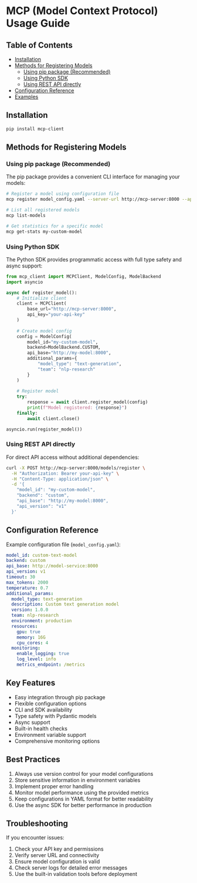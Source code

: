 # MCP (Model Context Protocol) Usage Guide

## Table of Contents
- [Installation](#installation)
- [Methods for Registering Models](#methods-for-registering-models)
  - [Using pip package (Recommended)](#using-pip-package-recommended)
  - [Using Python SDK](#using-python-sdk)
  - [Using REST API directly](#using-rest-api-directly)
- [Configuration Reference](#configuration-reference)
- [Examples](#examples)

## Installation

```bash
pip install mcp-client
```

## Methods for Registering Models

### Using pip package (Recommended)

The pip package provides a convenient CLI interface for managing your models:

```bash
# Register a model using configuration file
mcp register model_config.yaml --server-url http://mcp-server:8000 --api-key your-api-key

# List all registered models
mcp list-models

# Get statistics for a specific model
mcp get-stats my-custom-model
```

### Using Python SDK

The Python SDK provides programmatic access with full type safety and async support:

```python
from mcp_client import MCPClient, ModelConfig, ModelBackend
import asyncio

async def register_model():
    # Initialize client
    client = MCPClient(
        base_url="http://mcp-server:8000",
        api_key="your-api-key"
    )
    
    # Create model config
    config = ModelConfig(
        model_id="my-custom-model",
        backend=ModelBackend.CUSTOM,
        api_base="http://my-model:8000",
        additional_params={
            "model_type": "text-generation",
            "team": "nlp-research"
        }
    )
    
    # Register model
    try:
        response = await client.register_model(config)
        print(f"Model registered: {response}")
    finally:
        await client.close()

asyncio.run(register_model())
```

### Using REST API directly

For direct API access without additional dependencies:

```bash
curl -X POST http://mcp-server:8000/models/register \
  -H "Authorization: Bearer your-api-key" \
  -H "Content-Type: application/json" \
  -d '{
    "model_id": "my-custom-model",
    "backend": "custom",
    "api_base": "http://my-model:8000",
    "api_version": "v1"
  }'
```

## Configuration Reference

Example configuration file (`model_config.yaml`):

```yaml
model_id: custom-text-model
backend: custom
api_base: http://model-service:8000
api_version: v1
timeout: 30
max_tokens: 2000
temperature: 0.7
additional_params:
  model_type: text-generation
  description: Custom text generation model
  version: 1.0.0
  team: nlp-research
  environment: production
  resources:
    gpu: true
    memory: 16G
    cpu_cores: 4
  monitoring:
    enable_logging: true
    log_level: info
    metrics_endpoint: /metrics
```

## Key Features

- Easy integration through pip package
- Flexible configuration options
- CLI and SDK availability
- Type safety with Pydantic models
- Async support
- Built-in health checks
- Environment variable support
- Comprehensive monitoring options

## Best Practices

1. Always use version control for your model configurations
2. Store sensitive information in environment variables
3. Implement proper error handling
4. Monitor model performance using the provided metrics
5. Keep configurations in YAML format for better readability
6. Use the async SDK for better performance in production

## Troubleshooting

If you encounter issues:

1. Check your API key and permissions
2. Verify server URL and connectivity
3. Ensure model configuration is valid
4. Check server logs for detailed error messages
5. Use the built-in validation tools before deployment 